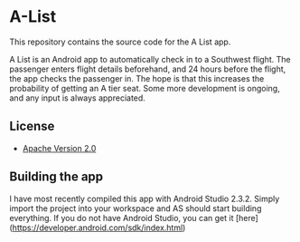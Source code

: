 # A-List
This repository contains the source code for the A List app.

A List is an Android app to automatically check in to a Southwest flight. The passenger enters flight details beforehand, and 24 hours before the flight, the app checks the passenger in. The hope is that this increases the probability of getting an A tier seat. Some more development is ongoing, and any input is always appreciated.

## License

* [Apache Version 2.0](http://www.apache.org/licenses/LICENSE-2.0.html)
 
## Building the app
I have most recently compiled this app with Android Studio 2.3.2.  Simply import the project into your workspace and AS should start building everything. If you do not have Android Studio, you can get it [here] (https://developer.android.com/sdk/index.html)

